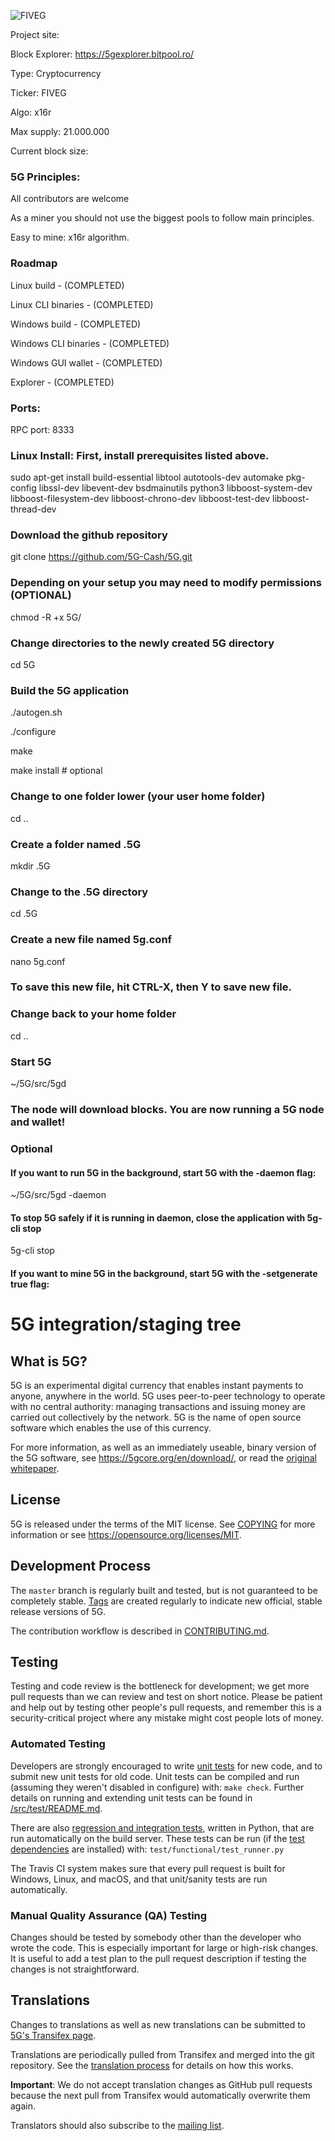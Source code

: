 ![FIVEG](https://i.imgur.com/28UX83V.png)

Project site:

Block Explorer: https://5gexplorer.bitpool.ro/

Type: Cryptocurrency

Ticker: FIVEG

Algo: x16r

Max supply: 21.000.000

Current block size:

### 5G Principles:

All contributors are welcome

As a miner you should not use the biggest pools to follow main principles.

Easy to mine: x16r algorithm.

### Roadmap

Linux build - (COMPLETED)

Linux CLI binaries - (COMPLETED)

Windows build - (COMPLETED)

Windows CLI binaries - (COMPLETED)

Windows GUI wallet - (COMPLETED)

Explorer - (COMPLETED)



### Ports:

RPC port: 8333

### Linux Install: First, install prerequisites listed above.
sudo apt-get install build-essential libtool autotools-dev automake pkg-config libssl-dev libevent-dev bsdmainutils python3 libboost-system-dev libboost-filesystem-dev libboost-chrono-dev libboost-test-dev libboost-thread-dev

### Download the github repository
git clone https://github.com/5G-Cash/5G.git
### Depending on your setup you may need to modify permissions (OPTIONAL)
chmod -R +x 5G/  
### Change directories to the newly created 5G directory
cd 5G
### Build the 5G application
./autogen.sh

./configure

make

make install # optional

### Change to one folder lower (your user home folder)
cd ..
### Create a folder named .5G
mkdir .5G
### Change to the .5G directory
cd .5G
### Create a new file named 5g.conf
nano 5g.conf

### To save this new file, hit CTRL-X, then Y to save new file.
### Change back to your home folder
cd ..
### Start 5G
~/5G/src/5gd
### The node will download blocks. You are now running a 5G node and wallet!

### Optional
#### If you want to run 5G in the background, start 5G with the -daemon flag:
~/5G/src/5gd -daemon
#### To stop 5G safely if it is running in daemon, close the application with 5g-cli stop
5g-cli stop
#### If you want to mine 5G in the background, start 5G with the -setgenerate true flag:

5G integration/staging tree
===========================

What is 5G?
----------------

5G is an experimental digital currency that enables instant payments to
anyone, anywhere in the world. 5G uses peer-to-peer technology to operate
with no central authority: managing transactions and issuing money are carried
out collectively by the network. 5G is the name of open source
software which enables the use of this currency.

For more information, as well as an immediately useable, binary version of
the 5G software, see https://5gcore.org/en/download/, or read the
[original whitepaper](https://5gcore.org/5g.pdf).

License
-------

5G is released under the terms of the MIT license. See [COPYING](COPYING) for more
information or see https://opensource.org/licenses/MIT.

Development Process
-------------------

The `master` branch is regularly built and tested, but is not guaranteed to be
completely stable. [Tags](https://github.com/5g/5g/tags) are created
regularly to indicate new official, stable release versions of 5G.

The contribution workflow is described in [CONTRIBUTING.md](CONTRIBUTING.md).

Testing
-------

Testing and code review is the bottleneck for development; we get more pull
requests than we can review and test on short notice. Please be patient and help out by testing
other people's pull requests, and remember this is a security-critical project where any mistake might cost people
lots of money.

### Automated Testing

Developers are strongly encouraged to write [unit tests](src/test/README.md) for new code, and to
submit new unit tests for old code. Unit tests can be compiled and run
(assuming they weren't disabled in configure) with: `make check`. Further details on running
and extending unit tests can be found in [/src/test/README.md](/src/test/README.md).

There are also [regression and integration tests](/test), written
in Python, that are run automatically on the build server.
These tests can be run (if the [test dependencies](/test) are installed) with: `test/functional/test_runner.py`

The Travis CI system makes sure that every pull request is built for Windows, Linux, and macOS, and that unit/sanity tests are run automatically.

### Manual Quality Assurance (QA) Testing

Changes should be tested by somebody other than the developer who wrote the
code. This is especially important for large or high-risk changes. It is useful
to add a test plan to the pull request description if testing the changes is
not straightforward.

Translations
------------

Changes to translations as well as new translations can be submitted to
[5G's Transifex page](https://www.transifex.com/projects/p/5g/).

Translations are periodically pulled from Transifex and merged into the git repository. See the
[translation process](doc/translation_process.md) for details on how this works.

**Important**: We do not accept translation changes as GitHub pull requests because the next
pull from Transifex would automatically overwrite them again.

Translators should also subscribe to the [mailing list](https://groups.google.com/forum/#!forum/5g-translators).
